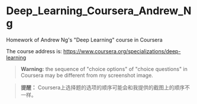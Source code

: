# Deep_Learning_Coursera_Andrew_Ng
Homework of  Andrew Ng's "Deep Learning" course in Coursera

The course address is: https://www.coursera.org/specializations/deep-learning

> **Warning:** the sequence of "choice options" of "choice questions" in Coursera may be different from my screenshot image.

> **提醒：** Coursera上选择题的选项的顺序可能会和我提供的截图上的顺序不一样。


